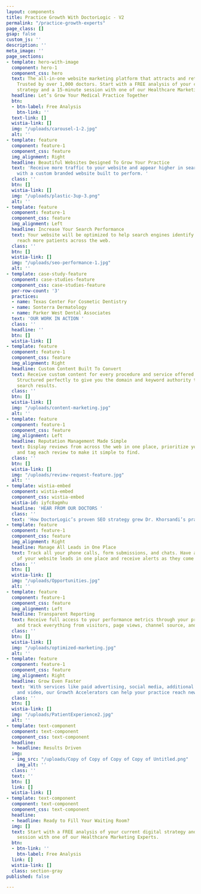 ```yaml
---
layout: components
title: Practice Growth With DoctorLogic - V2
permalink: "/practice-growth-experts"
page_class: []
gsap: false
custom_js: ''
description: ''
meta_image: ''
page_sections:
- template: hero-with-image
  component: hero-1
  component_css: hero
  text: The all-in-one website marketing platform that attracts and retains more patients.
    Trusted by over 1,000 doctors. Start with a FREE analysis of your current digital
    strategy and a 15-minute session with one of our Healthcare Marketing Experts
  headline: Let’s Grow Your Medical Practice Together
  btn:
  - btn-label: Free Analysis
    btn-link: ''
  text-link: []
  wistia-link: []
  img: "/uploads/carousel-1-2.jpg"
  alt: ''
- template: feature
  component: feature-1
  component_css: feature
  img_alignment: Right
  headline: Beautiful Websites Designed To Grow Your Practice
  text: 'Receive more traffic to your website and appear higher in search engine results
    with a custom branded website built to perform. '
  class: ''
  btn: []
  wistia-link: []
  img: "/uploads/plastic-3up-3.png"
  alt: ''
- template: feature
  component: feature-1
  component_css: feature
  img_alignment: Left
  headline: Increase Your Search Performance
  text: Your website will be optimized to help search engines identify your site to
    reach more patients across the web.
  class: ''
  btn: []
  wistia-link: []
  img: "/uploads/seo-performance-1.jpg"
  alt: ''
- template: case-study-feature
  component: case-studies-feature
  component_css: case-studies-feature
  per-row-count: '3'
  practices:
  - name: Texas Center For Cosmetic Dentistry
  - name: Sonterra Dermatology
  - name: Parker West Dental Associates
  text: 'OUR WORK IN ACTION '
  class: ''
  headline: ''
  btn: []
  wistia-link: []
- template: feature
  component: feature-1
  component_css: feature
  img_alignment: Right
  headline: Custom Content Built To Convert
  text: Receive custom content for every procedure and service offered at your practice.
    Structured perfectly to give you the domain and keyword authority to dominate
    search results.
  class: ''
  btn: []
  wistia-link: []
  img: "/uploads/content-marketing.jpg"
  alt: ''
- template: feature
  component: feature-1
  component_css: feature
  img_alignment: Left
  headline: Reputation Management Made Simple
  text: Display reviews from across the web in one place, prioritize your favorites,
    and tag each review to make it simple to find.
  class: ''
  btn: []
  wistia-link: []
  img: "/uploads/review-request-feature.jpg"
  alt: ''
- template: wistia-embed
  component: wistia-embed
  component_css: wistia-embed
  wistia-id: iyfc8agmhu
  headline: 'HEAR FROM OUR DOCTORS '
  class: ''
  text: 'How DoctorLogic’s proven SEO strategy grew Dr. Khorsandi’s practice.  '
- template: feature
  component: feature-1
  component_css: feature
  img_alignment: Right
  headline: Manage All Leads in One Place
  text: Track all your phone calls, form submissions, and chats. Have a clear picture
    of your website leads in one place and receive alerts as they come in.
  class: ''
  btn: []
  wistia-link: []
  img: "/uploads/Opportunities.jpg"
  alt: ''
- template: feature
  component: feature-1
  component_css: feature
  img_alignment: Left
  headline: Transparent Reporting
  text: Receive full access to your performance metrics through your practice dashboard
    and track everything from visitors, page views, channel source, and lead generation.
  class: ''
  btn: []
  wistia-link: []
  img: "/uploads/optimized-marketing.jpg"
  alt: ''
- template: feature
  component: feature-1
  component_css: feature
  img_alignment: Right
  headline: Grow Even Faster
  text: 'With services like paid advertising, social media, additional content, chat,
    and video, our Growth Accelerators can help your practice reach new heights. '
  class: ''
  btn: []
  wistia-link: []
  img: "/uploads/PatientExperience2.jpg"
  alt: ''
- template: text-component
  component: text-component
  component_css: text-component
  headline:
  - headline: Results Driven
  img:
  - img_src: "/uploads/Copy of Copy of Copy of Copy of Untitled.png"
    img_alt: ''
  class: ''
  text: ''
  btn: []
  link: []
  wistia-link: []
- template: text-component
  component: text-component
  component_css: text-component
  headline:
  - headline: Ready to Fill Your Waiting Room?
  img: []
  text: Start with a FREE analysis of your current digital strategy and a 15-minute
    session with one of our Healthcare Marketing Experts.
  btn:
  - btn-link: ''
    btn-label: Free Analysis
  link: []
  wistia-link: []
  class: section-gray
published: false

---
```

